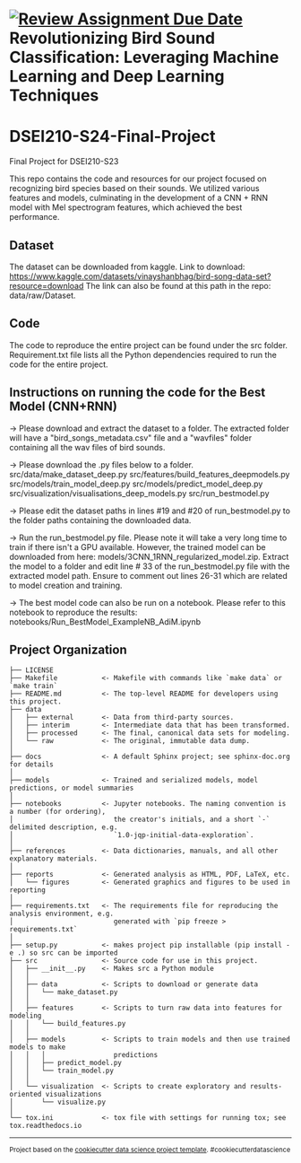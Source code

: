 [![Review Assignment Due Date](https://classroom.github.com/assets/deadline-readme-button-24ddc0f5d75046c5622901739e7c5dd533143b0c8e959d652212380cedb1ea36.svg)](https://classroom.github.com/a/LkCf-P6F)
Revolutionizing Bird Sound Classification: Leveraging Machine Learning and Deep Learning Techniques
==============================
# DSEI210-S24-Final-Project
Final Project for DSEI210-S23 

This repo contains the code and resources for our project focused on recognizing bird species based on their sounds. We utilized various features and models, culminating in the development of a CNN + RNN model with Mel spectrogram features, which achieved the best performance.

## Dataset
The dataset can be downloaded from kaggle. Link to download: https://www.kaggle.com/datasets/vinayshanbhag/bird-song-data-set?resource=download
The link can also be found at this path in the repo: data/raw/Dataset. 

## Code
The code to reproduce the entire project can be found under the src folder. Requirement.txt file lists all the Python dependencies required to run the code for the entire project. 

## Instructions on running the code for the Best Model (CNN+RNN)

-> Please download and extract the dataset to a folder. The extracted folder will have a "bird_songs_metadata.csv" file and a "wavfiles" folder containing all the wav files of bird sounds.

-> Please download the .py files below to a folder.
src/data/make_dataset_deep.py
src/features/build_features_deepmodels.py
src/models/train_model_deep.py
src/models/predict_model_deep.py
src/visualization/visualisations_deep_models.py
src/run_bestmodel.py

-> Please edit the dataset paths in lines #19 and #20 of run_bestmodel.py to the folder paths containing the downloaded data. 

-> Run the run_bestmodel.py file. Please note it will take a very long time to train if there isn't a GPU available. However, the trained model can be downloaded from here: models/3CNN_1RNN_regularized_model.zip. Extract the model to a folder and edit line # 33 of the run_bestmodel.py file with the extracted model path. Ensure to comment out lines 26-31 which are related to model creation and training.

-> The best model code can also be run on a notebook. Please refer to this notebook to reproduce the results: notebooks/Run_BestModel_ExampleNB_AdiM.ipynb












Project Organization
------------

    ├── LICENSE
    ├── Makefile           <- Makefile with commands like `make data` or `make train`
    ├── README.md          <- The top-level README for developers using this project.
    ├── data
    │   ├── external       <- Data from third-party sources.
    │   ├── interim        <- Intermediate data that has been transformed.
    │   ├── processed      <- The final, canonical data sets for modeling.
    │   └── raw            <- The original, immutable data dump.
    │
    ├── docs               <- A default Sphinx project; see sphinx-doc.org for details
    │
    ├── models             <- Trained and serialized models, model predictions, or model summaries
    │
    ├── notebooks          <- Jupyter notebooks. The naming convention is a number (for ordering),
    │                         the creator's initials, and a short `-` delimited description, e.g.
    │                         `1.0-jqp-initial-data-exploration`.
    │
    ├── references         <- Data dictionaries, manuals, and all other explanatory materials.
    │
    ├── reports            <- Generated analysis as HTML, PDF, LaTeX, etc.
    │   └── figures        <- Generated graphics and figures to be used in reporting
    │
    ├── requirements.txt   <- The requirements file for reproducing the analysis environment, e.g.
    │                         generated with `pip freeze > requirements.txt`
    │
    ├── setup.py           <- makes project pip installable (pip install -e .) so src can be imported
    ├── src                <- Source code for use in this project.
    │   ├── __init__.py    <- Makes src a Python module
    │   │
    │   ├── data           <- Scripts to download or generate data
    │   │   └── make_dataset.py
    │   │
    │   ├── features       <- Scripts to turn raw data into features for modeling
    │   │   └── build_features.py
    │   │
    │   ├── models         <- Scripts to train models and then use trained models to make
    │   │   │                 predictions
    │   │   ├── predict_model.py
    │   │   └── train_model.py
    │   │
    │   └── visualization  <- Scripts to create exploratory and results-oriented visualizations
    │       └── visualize.py
    │
    └── tox.ini            <- tox file with settings for running tox; see tox.readthedocs.io


--------

<p><small>Project based on the <a target="_blank" href="https://drivendata.github.io/cookiecutter-data-science/">cookiecutter data science project template</a>. #cookiecutterdatascience</small></p>
